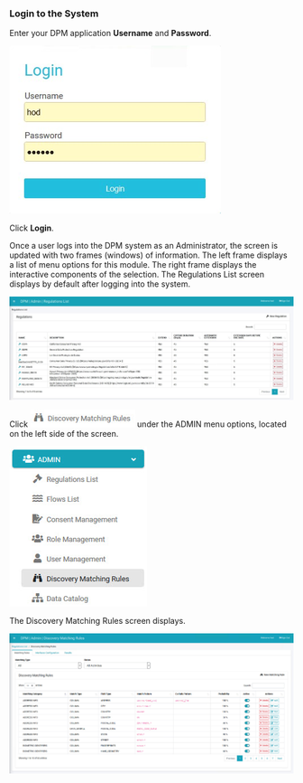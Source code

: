 ### Login to the System

Enter your DPM application **Username** and **Password**.

![image](/articles/demo_project/images/08_01_Consent_AdminLogin.jpg)

Click **Login**. 

Once a user logs into the DPM system as an Administrator, the screen is updated with two frames (windows) of information. The left frame displays a list of menu options for this module. The right frame displays the interactive components of the selection. The Regulations List screen displays by default after logging into the system.

![image](/articles/demo_project/DPM_Demo_Project/images/08_22_Consent_AdminLanding.jpg)   

Click ![image](/articles/demo_project/DPM_Demo_Project/images/ICON_Discovery.jpg) under the ADMIN menu options, located on the left side of the screen. 

![image](/articles/demo_project/DPM_Demo_Project/images/08_1_Discovery_LeftPanel.jpg)

The Discovery Matching Rules screen displays.

![image](/articles/demo_project/DPM_Demo_Project/images/08_12_Discovery_RulesTab.jpg)

